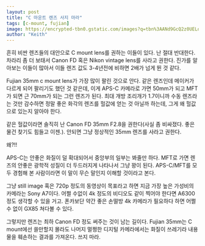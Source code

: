 ```yaml
---
layout: post
title: "C 마운트 렌즈 사지 마라"
tags: [c-mount, fujian]
image: https://encrypted-tbn0.gstatic.com/images?q=tbn%3AANd9GcQ2z0UELq9BK029g_QHh-qsHoLem0dxLzfMn5ORaeuo5EyLtjTo
author: "Keith"
---
```


흔히 비싼 렌즈들의 대안으로 C mount lens를 권하는 이들이 있다. 난 절대 반대한다. 차라리 좀 더 보태서 Canon FD 혹은 Nikon vintage lens를 사라고 권한다. 진가를 알아보는 이들이 많아서 이들 렌즈 값도 3-4년전에 비하면 2배가 넘게 뛴 것 같다. 

Fujian 35mm c mount lens가 가장 많이 팔린 것으로 안다. 같은 렌즈인데 메이커가 다르게 되어 팔리기도 했던 것 같은데, 이게 APS-C 카메라로 가면 50mm가 되고 MFT가 되면 근 70mm가 되는 그런 렌즈가 된다. 최대 개방 조리개가 1.7이니까 수동 렌즈라는 것만 감수하면 정말 좋은 화각의 렌즈를 헐값에 얻는 것 아닐까 하는데, 그게 왜 헐값으로 있는지 알아야 한다.

같은 헐값이라면 솔직히 난 Canon FD 35mm F2.8을 권한다(사실 좀 비싸졌다. 좋은 물건 찾기도 힘들고 이젠.). 안되면 그냥 정상적인 35mm 렌즈를 사라고 권한다.

왜?!!

APS-C는 안좋은 화질이 덜 확대되어서 중앙부의 일부는 봐줄만 하다. MFT로 가면 렌즈의 안좋은 광학적 성질이 더 두드러지게 나타나서 그냥 꽝이 된다. APS-C/MFT를 모두 경험해 본 사람이라면 이 말이 무슨 말인지 이해할 것이라고 본다.

그냥 still image 혹은 720p 정도의 동영상이 목표라고 하면 지금 가장 높은 가성비의 카메라는 Sony A7이다. 어쩔 수없이 4k 정도의 비디오도 같이 찍어야 한다면 A6300 정도 생각할 수 있을 거고. 폰카보단 약간 좋은 손떨방 4k 카메라가 필요하다 하면 어쩔 수 없이 GX85 쳐다볼 수 있다. 

그렇지만 렌즈는 최하 Canon FD 정도 써주는 것이 남는 길이다. Fujian 35mm는 C mount에선 쓸만할지 몰라도 나머지 멀쩡한 디지털 카메라에서는 화질이 쓰레기라 내용물을 훼손하는 결과를 가져온다. 쓰지 마라. 